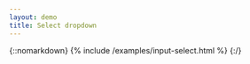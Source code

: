 ```yaml
---
layout: demo
title: Select dropdown
---
```


{::nomarkdown}
{% include /examples/input-select.html %}
{:/}